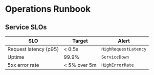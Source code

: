 # Operations Runbook

## Service SLOs

| SLO | Target | Alert |
| --- | ------ | ----- |
| Request latency (p95) | < 0.5s | `HighRequestLatency` |
| Uptime | 99.9% | `ServiceDown` |
| 5xx error rate | < 5% over 5m | `HighErrorRate` |

